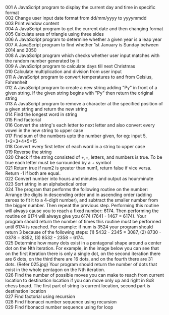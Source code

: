 001 A JavaScript program to display the current day and time in specific format <br/>
002 Change user input date format from dd/mm/yyyy to yyyymmdd <br/>
003 Print window content <br/>
004 A JavaScript program to get the current date and then changing format <br/>
005 Calculate area of triangle using three sides <br/>
006 A JavaScript program to determine whether a given year is a leap year <br/>
007 A JavaScript program to find whether 1st January is Sunday between 2014 and 2050 <br/>
008 A JavaScript program which checks whether user input matches with the random number generated by it <br/>
009 A JavaScript program to calculate days till next Christmas <br/>
010 Calculate multiplication and division from user input <br/>
011 A JavaScript program to convert temperatures to and from Celsius, Fahrenheit <br/>
012 A JavaScript program to create a new string adding "Py" in front of a given string. If the given string begins with "Py" then return the original string <br/>
013 A JavaScript program to remove a character at the specified position of a given string and return the new string <br/>
014 Find the longest word in string<br/>
015 Find factorial</br>
016 Convert the string's each letter to next letter and also convert every vowel in the new string to upper case<br/>
017 Find sum of the numbers upto the number given, for eg: input 5, 1+2+3+4+5=15 <br/>
018 Convert every first letter of each word in a string to upper case<br/>
019 Reverse the string<br/>
020 Check if the string consisted of +,=, letters, and numbers is true. To be true each letter must be surrounded by a + symbol<br/>
021 Return true if num2 is greater than num1, return false if vice versa. Return -1 if both are equal.<br/>
022 Convert number into hours and minutes and output as hour:minute<br/>
023 Sort string in  an alphabetical order<br/>
024 The program that performs the following routine on the number: Arrange the digits in descending order and in ascending order (adding zeroes to fit it to a 4-digit number), and subtract the smaller number from the bigger number. Then repeat the previous step. Performing this routine will always cause you to reach a fixed number: 6174. Then performing the routine on 6174 will always give you 6174 (7641 - 1467 = 6174). Your program should return the number of times this routine must be performed until 6174 is reached. For example: if num is 3524 your program should return 3 because of the following steps: (1) 5432 - 2345 = 3087, (2) 8730 - 0378 = 8352, (3) 8532 - 2358 = 6174.<br/>
025 Determine how many dots exist in a pentagonal shape around a center dot on the Nth iteration. For example, in the image below you can see that on the first iteration there is only a single dot, on the second iteration there are 6 dots, on the third there are 16 dots, and on the fourth there are 31 dots. (Refer 025.jpg) 
    Your program should return the number of dots that exist in the whole pentagon on the Nth iteration. <br/>
026 Find the number of possible moves you can make to reach from current location to destination location if you can move only up and right in 8x8 chess board. The first part of string is current location, second part is destination location <br/>
027 Find factorial using recursion<br/>
028 Find fibonacci number sequence using recursion<br/>
029 Find fibonacci number sequence using for loop<br/>

    